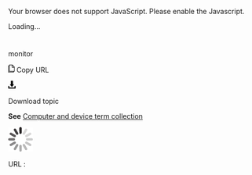 Your browser does not support JavaScript. Please enable the Javascript.

Loading...

# 

monitor

![Copy URL](media/monitor/Copy.png)
Copy URL

![Download](media/monitor/Download.png)

Download topic

**See** [Computer and device term collection](https://worldready.cloudapp.net/Styleguide/Read?id=2700&topicid=26597)

![In progress](media/monitor/activity-large.gif)

URL :
